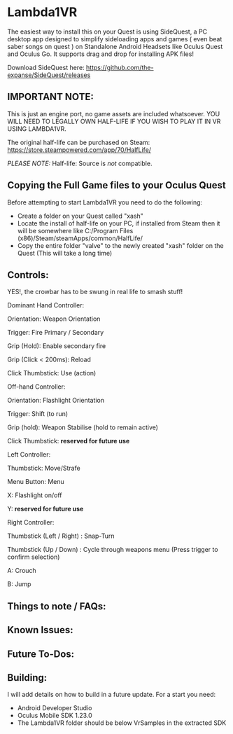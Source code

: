 Lambda1VR
==========


The easiest way to install this on your Quest is using SideQuest, a PC desktop app designed to simplify sideloading apps and games ( even beat saber songs on quest ) on Standalone Android Headsets like Oculus Quest and Oculus Go. It supports drag and drop for installing APK files!

Download SideQuest here:
https://github.com/the-expanse/SideQuest/releases

IMPORTANT NOTE:
---------------

This is just an engine port, no game assets are included whatsoever. YOU WILL NEED TO LEGALLY OWN HALF-LIFE IF YOU WISH TO PLAY IT IN VR USING LAMBDA1VR.

The original half-life can be purchased on Steam:  https://store.steampowered.com/app/70/HalfLife/

*PLEASE NOTE:* Half-life: Source is *not* compatible.


Copying the Full Game files to your Oculus Quest
------------------------------------------------

Before attempting to start Lambda1VR you need to do the following:

- Create a folder on your Quest called "xash"
- Locate the install of half-life on your PC, if installed from Steam then it will be somewhere like C:/Program Files (x86)/Steam/steamApps/common/HalfLife/
- Copy the entire folder "valve" to the newly created "xash" folder on the Quest (This will take a long time)


Controls:
---------

YES!, the crowbar has to be swung in real life to smash stuff!

Dominant Hand Controller:

Orientation: 			  Weapon Orientation

Trigger:				    Fire Primary / Secondary

Grip (Hold):			  Enable secondary fire

Grip (Click < 200ms):	Reload

Click Thumbstick:		Use (action)


Off-hand Controller:

Orientation: 			  Flashlight Orientation

Trigger:				    Shift (to run)

Grip (hold):			  Weapon Stabilise (hold to remain active)

Click Thumbstick:	  **reserved for future use**


Left Controller:

Thumbstick:				  Move/Strafe

Menu Button:			  Menu

X:						      Flashlight on/off

Y:						      **reserved for future use**


Right Controller:

Thumbstick (Left / Right) :   Snap-Turn

Thumbstick (Up / Down) :   Cycle through weapons menu (Press trigger to confirm selection)

A:						      Crouch

B:						      Jump



Things to note / FAQs:
----------------------



Known Issues:
-------------



Future To-Dos:
--------------


Building:
---------

I will add details on how to build in a future update. For a start you need:

* Android Developer Studio
* Oculus Mobile SDK 1.23.0
* The Lambda1VR folder should be below VrSamples in the extracted SDK
